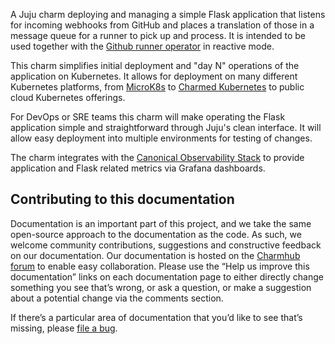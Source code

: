 A Juju charm deploying and managing a simple Flask application that listens for incoming webhooks
from GitHub and places a translation of those in a message queue for a runner to pick up and process.
It is intended to be used together with the [Github runner operator](https://charmhub.io/github-runner) 
in reactive mode.

This charm simplifies initial deployment and "day N" operations of
the application on Kubernetes. It allows for deployment on many
different Kubernetes platforms, from [MicroK8s](https://microk8s.io)
to [Charmed Kubernetes](https://ubuntu.com/kubernetes) to public cloud
Kubernetes offerings.

For DevOps or SRE teams this charm will make operating the Flask application simple
and straightforward through Juju's clean interface. It will allow easy
deployment into multiple environments for testing of changes.

The charm integrates with the [Canonical Observability Stack](https://charmhub.io/topics/canonical-observability-stack)
to provide application and Flask related metrics via Grafana dashboards.

## Contributing to this documentation

Documentation is an important part of this project, and we take the
same open-source approach to the documentation as the code. As such,
we welcome community contributions, suggestions and constructive
feedback on our documentation. Our documentation is hosted on the
[Charmhub forum](https://discourse.charmhub.io/) to enable easy
collaboration. Please use the “Help us improve this documentation”
links on each documentation page to either directly change something
you see that’s wrong, or ask a question, or make a suggestion about a
potential change via the comments section.

If there’s a particular area of documentation that you’d like to see that’s
missing, please [file a bug](https://github.com/canonical/github-runner-webhook-router/issues).
